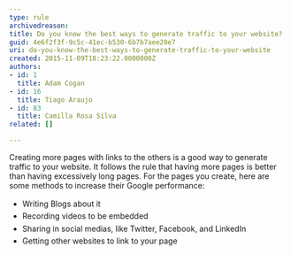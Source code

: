 ```yaml
---
type: rule
archivedreason: 
title: Do you know the best ways to generate traffic to your website?
guid: 4e6f2f3f-9c5c-41ec-b530-6b7b7aee20e7
uri: do-you-know-the-best-ways-to-generate-traffic-to-your-website
created: 2015-11-09T18:23:22.0000000Z
authors:
- id: 1
  title: Adam Cogan
- id: 16
  title: Tiago Araujo
- id: 83
  title: Camilla Rosa Silva
related: []

---
```



<p>Creating more pages with links to the others is a good way to generate traffic to your website. It follows the rule that having more pages is better than having excessively long pages. For the pages you create, here are some methods to increase their Google performance&#58;<br></p><ul><li><span style="line-height&#58;1.6;">Writing Blogs about it</span><br></li><li><span style="line-height&#58;1.6;">Recording videos to be embedded</span><br></li><li><span style="line-height&#58;1.6;">Sharing in social medias, like Twitter, Facebook, and LinkedIn</span><br></li><li><span style="line-height&#58;1.6;">Getting other websites to link to your page​</span></li></ul><p></p>
<br><excerpt class='endintro'></excerpt><br>



